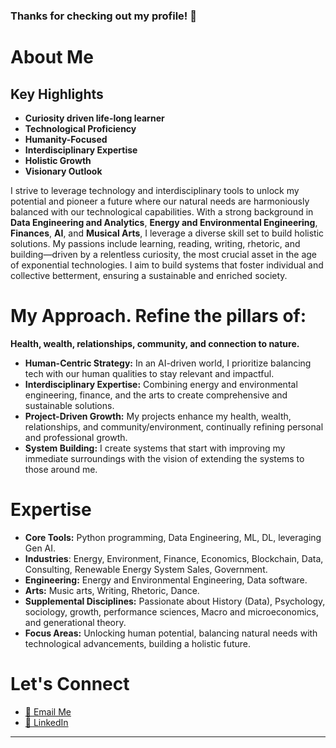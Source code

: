 ### Thanks for checking out my profile! 👋

# About Me
## Key Highlights

- **Curiosity driven life-long learner**
- **Technological Proficiency** 
- **Humanity-Focused**
- **Interdisciplinary Expertise**
- **Holistic Growth** 
- **Visionary Outlook**
  

I strive to leverage technology and interdisciplinary tools to unlock my potential and pioneer a future where our natural needs are harmoniously balanced with our technological capabilities.
With a strong background in  **Data Engineering and Analytics**, **Energy and Environmental Engineering**, **Finances**, **AI**, and **Musical Arts**, I leverage a diverse skill set to build holistic solutions. 
My passions include learning, reading, writing, rhetoric, and building—driven by a relentless curiosity, the most crucial asset in the age of exponential technologies. 
I aim to build systems that foster individual and collective betterment, ensuring a sustainable and enriched society.

# My Approach. Refine the pillars of:
**Health, wealth, relationships, community, and connection to nature.**

- **Human-Centric Strategy:** In an AI-driven world, I prioritize balancing tech with our human qualities to stay relevant and impactful.
- **Interdisciplinary Expertise:** Combining energy and environmental engineering, finance, and the arts to create comprehensive and sustainable solutions.
- **Project-Driven Growth:** My projects enhance my health, wealth, relationships, and community/environment, continually refining personal and professional growth.
- **System Building:** I create systems that start with improving my immediate surroundings with the vision of extending the systems to those around me.

# Expertise

- **Core Tools:** Python programming, Data Engineering, ML, DL, leveraging Gen AI.
- **Industries**: Energy, Environment, Finance, Economics, Blockchain, Data, Consulting, Renewable Energy System Sales, Government. 
- **Engineering:** Energy and Environmental Engineering, Data software.
- **Arts:** Music arts, Writing, Rhetoric, Dance.
- **Supplemental Disciplines:** Passionate about History (Data), Psychology, sociology, growth, performance sciences, Macro and microeconomics, and generational theory. 
- **Focus Areas:** Unlocking human potential, balancing natural needs with technological advancements, building a holistic future.


# Let's Connect

- [📧 Email Me](mailto:jeancarlobejaran@gmail.com)
- [🔗 LinkedIn](https://www.linkedin.com/in/jcbejaran)

---

<!--
**JeanCarloBejaran/JeanCarloBejaran** is a ✨ _special_ ✨ repository because its `README.md` (this file) appears on your GitHub profile.

Here are some ideas to get you started:

- 🔭 I’m currently working on ...
- 🌱 I’m currently learning ...
- 👯 I’m looking to collaborate on ...
- 🤔 I’m looking for help with ...
- 💬 Ask me about ...
- 📫 How to reach me: ...
- 😄 Pronouns: ...
- ⚡ Fun fact: ...
-->
